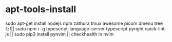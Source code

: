 # apt-tools-install
sudo apt-get install nodejs npm zathura tmux awesome picom dmenu tree fzf||
sudo npm i -g typescript-language-server typescript pyright quick-lint-js || sudo pip3 install pynvim ||
checkhealth in nvim

